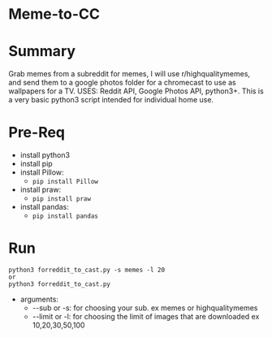 # Meme-to-CC
    
# Summary 
  Grab memes from a subreddit for memes, I will use r/highqualitymemes, and send them to a google photos folder for
  a chromecast to use as wallpapers for a TV. USES: Reddit API, Google Photos API, python3+. This is a very basic
  python3 script intended for individual home use. 

# Pre-Req
  - install python3
  - install pip
  - install Pillow:
    - `pip install Pillow`
  - install praw:
    - `pip install praw`
  - install pandas:
    - `pip install pandas`

# Run
    python3 forreddit_to_cast.py -s memes -l 20
    or
    python3 forreddit_to_cast.py
  - arguments: 
    - --sub or -s: for choosing your sub. ex memes or highqualitymemes
    - --limit or -l: for choosing the limit of images that are downloaded ex 10,20,30,50,100
